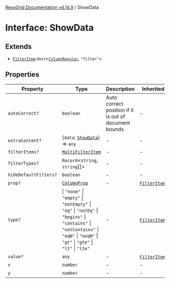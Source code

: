 [RevoGrid Documentation v4.14.9](README.md) / ShowData

# Interface: ShowData

## Extends

- [`FilterItem`](Interface.FilterItem.md).`Omit`\<[`ColumnRegular`](Interface.ColumnRegular.md), `"filter"`\>

## Properties

| Property | Type | Description | Inherited from | Defined in |
| ------ | ------ | ------ | ------ | ------ |
| `autoCorrect?` | `boolean` | Auto correct position if it is out of document bounds | - | [src/plugins/filter/filter.types.ts:166](https://github.com/revolist/revogrid/blob/6c3c52a081bcade371a3f5576e4e5805c6bbce5c/src/plugins/filter/filter.types.ts#L166) |
| `extraContent?` | (`data`: [`ShowData`](Interface.ShowData.md)) => `any` | - | - | [src/plugins/filter/filter.types.ts:172](https://github.com/revolist/revogrid/blob/6c3c52a081bcade371a3f5576e4e5805c6bbce5c/src/plugins/filter/filter.types.ts#L172) |
| `filterItems?` | [`MultiFilterItem`](Interface.MultiFilterItem.md) | - | - | [src/plugins/filter/filter.types.ts:168](https://github.com/revolist/revogrid/blob/6c3c52a081bcade371a3f5576e4e5805c6bbce5c/src/plugins/filter/filter.types.ts#L168) |
| `filterTypes?` | `Record`\<`string`, `string`[]\> | - | - | [src/plugins/filter/filter.types.ts:167](https://github.com/revolist/revogrid/blob/6c3c52a081bcade371a3f5576e4e5805c6bbce5c/src/plugins/filter/filter.types.ts#L167) |
| `hideDefaultFilters?` | `boolean` | - | - | [src/plugins/filter/filter.types.ts:170](https://github.com/revolist/revogrid/blob/6c3c52a081bcade371a3f5576e4e5805c6bbce5c/src/plugins/filter/filter.types.ts#L170) |
| `prop?` | [`ColumnProp`](TypeAlias.ColumnProp.md) | - | [`FilterItem`](Interface.FilterItem.md).`prop` | [src/plugins/filter/filter.types.ts:129](https://github.com/revolist/revogrid/blob/6c3c52a081bcade371a3f5576e4e5805c6bbce5c/src/plugins/filter/filter.types.ts#L129) |
| `type?` | \| `"none"` \| `"empty"` \| `"notEmpty"` \| `"eq"` \| `"notEq"` \| `"begins"` \| `"contains"` \| `"notContains"` \| `"eqN"` \| `"neqN"` \| `"gt"` \| `"gte"` \| `"lt"` \| `"lte"` | - | [`FilterItem`](Interface.FilterItem.md).`type` | [src/plugins/filter/filter.types.ts:131](https://github.com/revolist/revogrid/blob/6c3c52a081bcade371a3f5576e4e5805c6bbce5c/src/plugins/filter/filter.types.ts#L131) |
| `value?` | `any` | - | [`FilterItem`](Interface.FilterItem.md).`value` | [src/plugins/filter/filter.types.ts:133](https://github.com/revolist/revogrid/blob/6c3c52a081bcade371a3f5576e4e5805c6bbce5c/src/plugins/filter/filter.types.ts#L133) |
| `x` | `number` | - | - | [src/plugins/filter/filter.types.ts:161](https://github.com/revolist/revogrid/blob/6c3c52a081bcade371a3f5576e4e5805c6bbce5c/src/plugins/filter/filter.types.ts#L161) |
| `y` | `number` | - | - | [src/plugins/filter/filter.types.ts:162](https://github.com/revolist/revogrid/blob/6c3c52a081bcade371a3f5576e4e5805c6bbce5c/src/plugins/filter/filter.types.ts#L162) |
